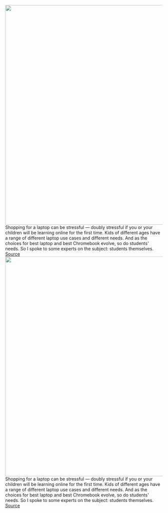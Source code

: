 <img src='https://cdn.vox-cdn.com/thumbor/4ofIYEIok3R4hjx9MtoKmzrVi9U=/0x0:2040x1360/1200x800/filters:focal(857x517:1183x843)/cdn.vox-cdn.com/uploads/chorus_image/image/67232302/akrales_200421_3975_0080.0.jpg' width='700px' /><br/>
Shopping for a laptop can be stressful — doubly stressful if you or your children will be learning online for the first time. Kids of different ages have a range of different laptop use cases and different needs. And as the choices for best laptop and best Chromebook evolve, so do students' needs. So I spoke to some experts on the subject: students themselves.
<a href='https://www.theverge.com/21369381/best-student-laptops-school-high-college'> Source <a/><img src='https://cdn.vox-cdn.com/thumbor/4ofIYEIok3R4hjx9MtoKmzrVi9U=/0x0:2040x1360/1200x800/filters:focal(857x517:1183x843)/cdn.vox-cdn.com/uploads/chorus_image/image/67232302/akrales_200421_3975_0080.0.jpg' width='700px' /><br/>
Shopping for a laptop can be stressful — doubly stressful if you or your children will be learning online for the first time. Kids of different ages have a range of different laptop use cases and different needs. And as the choices for best laptop and best Chromebook evolve, so do students' needs. So I spoke to some experts on the subject: students themselves.
<a href='https://www.theverge.com/21369381/best-student-laptops-school-high-college'> Source <a/>